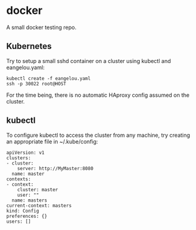 # docker
A small docker testing repo.

## Kubernetes
Try to setup a small sshd container on a cluster using kubectl and eangelou.yaml:
```
kubectl create -f eangelou.yaml
ssh -p 30022 root@HOST
```

For the time being, there is no automatic HAproxy config assumed on the cluster.

## kubectl
To configure kubectl to access the cluster from any machine, try creating an appropriate file in ~/.kube/config:
```
apiVersion: v1
clusters:
- cluster:
    server: http://MyMaster:8080
  name: master
contexts:
- context:
    cluster: master
    user: ""
  name: masters
current-context: masters
kind: Config
preferences: {}
users: []
```
